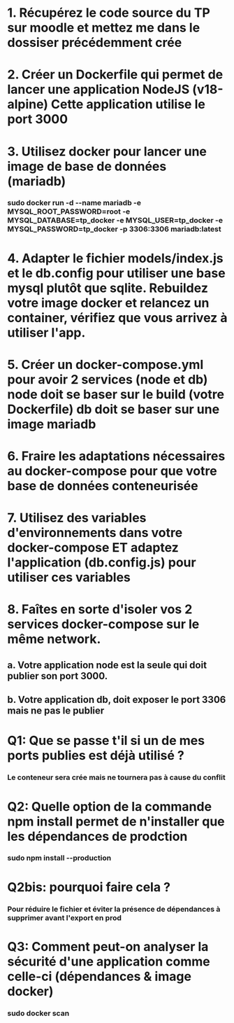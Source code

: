# 1. Récupérez le code source du TP sur moodle et mettez me dans le dossiser précédemment crée

# 2. Créer un Dockerfile qui permet de lancer une application NodeJS (v18-alpine) Cette application utilise le port 3000

# 3. Utilisez docker pour lancer une image de base de données (mariadb)

### sudo docker run -d --name mariadb -e MYSQL_ROOT_PASSWORD=root -e MYSQL_DATABASE=tp_docker -e MYSQL_USER=tp_docker -e MYSQL_PASSWORD=tp_docker -p 3306:3306 mariadb:latest 

# 4. Adapter le fichier models/index.js et le db.config pour utiliser une base mysql plutôt que sqlite. Rebuildez votre image docker et relancez un container, vérifiez que vous arrivez à utiliser l'app.

# 5. Créer un docker-compose.yml pour avoir 2 services (node et db) node doit se baser sur le build (votre Dockerfile) db doit se baser sur une image mariadb


# 6. Fraire les adaptations nécessaires au docker-compose pour que votre base de données conteneurisée

# 7. Utilisez des variables d'environnements dans votre docker-compose ET adaptez l'application (db.config.js) pour utiliser ces variables

# 8. Faîtes en sorte d'isoler vos 2 services docker-compose sur le même network.
## a. Votre application node est la seule qui doit publier son port 3000.
## b. Votre application db, doit exposer le port 3306 mais ne pas le publier

# Q1: Que se passe t'il si un de mes ports publies est déjà utilisé ?

### Le conteneur sera crée mais ne tournera pas à cause du conflit

# Q2: Quelle option de la commande npm install permet de n'installer que les dépendances de prodction

### sudo npm install --production

# Q2bis: pourquoi faire cela ?

### Pour réduire le fichier et éviter la présence de dépendances à supprimer avant l'export en prod

# Q3: Comment peut-on analyser la sécurité d'une application comme celle-ci (dépendances & image docker)

### sudo docker scan